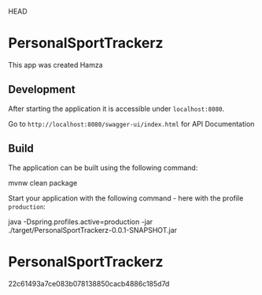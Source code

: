 HEAD
# PersonalSportTrackerz

This app was created Hamza

## Development

After starting the application it is accessible under `localhost:8080`.

Go to `http://localhost:8080/swagger-ui/index.html` for API Documentation

## Build

The application can be built using the following command:

mvnw clean package


Start your application with the following command - here with the profile `production`:

java -Dspring.profiles.active=production -jar ./target/PersonalSportTrackerz-0.0.1-SNAPSHOT.jar

# PersonalSportTrackerz
22c61493a7ce083b078138850cacb4886c185d7d
